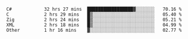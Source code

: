 <!--START_SECTION:waka-->

```text
C#            32 hrs 27 mins  █████████████████▓░░░░░░░   70.16 %
C             2 hrs 29 mins   █▒░░░░░░░░░░░░░░░░░░░░░░░   05.40 %
Zig           2 hrs 24 mins   █▒░░░░░░░░░░░░░░░░░░░░░░░   05.21 %
XML           2 hrs 18 mins   █▒░░░░░░░░░░░░░░░░░░░░░░░   04.99 %
Other         1 hr 16 mins    ▓░░░░░░░░░░░░░░░░░░░░░░░░   02.77 %
```

<!--END_SECTION:waka-->

